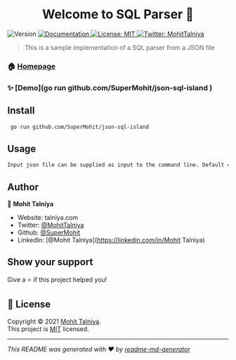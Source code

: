 <h1 align="center">Welcome to SQL Parser 👋</h1>
<p>
  <img alt="Version" src="https://img.shields.io/badge/version-v1.1.0-blue.svg?cacheSeconds=2592000" />
  <a href="https://github.com/SuperMohit/json-sql-island/tree/master/docs" target="_blank">
    <img alt="Documentation" src="https://img.shields.io/badge/documentation-yes-brightgreen.svg" />
  </a>
  <a href="https://github.com/SuperMohit/json-sql-island/blob/master/LICENSE" target="_blank">
    <img alt="License: MIT" src="https://img.shields.io/badge/License-MIT-yellow.svg" />
  </a>
  <a href="https://twitter.com/MohitTalniya" target="_blank">
    <img alt="Twitter: MohitTalniya" src="https://img.shields.io/twitter/follow/MohitTalniya.svg?style=social" />
  </a>
</p>

> This is a sample implementation of a SQL parser from a JSON file

### 🏠 [Homepage](https://github.com/SuperMohit/json-sql-island)

### ✨ [Demo](go run github.com/SuperMohit/json-sql-island )

## Install

```sh
 go run github.com/SuperMohit/json-sql-island 
```

## Usage

```sh
Input json file can be supplied as input to the command line. Default = input.json
```

## Author

👤 **Mohit Talniya**

* Website: talniya.com
* Twitter: [@MohitTalniya](https://twitter.com/MohitTalniya)
* Github: [@SuperMohit](https://github.com/SuperMohit)
* LinkedIn: [@Mohit Talniya](https://linkedin.com/in/Mohit Talniya)

## Show your support

Give a ⭐️ if this project helped you!

## 📝 License

Copyright © 2021 [Mohit Talniya](https://github.com/SuperMohit).<br />
This project is [MIT](https://github.com/SuperMohit/json-sql-island/blob/master/LICENSE) licensed.

***
_This README was generated with ❤️ by [readme-md-generator](https://github.com/kefranabg/readme-md-generator)_